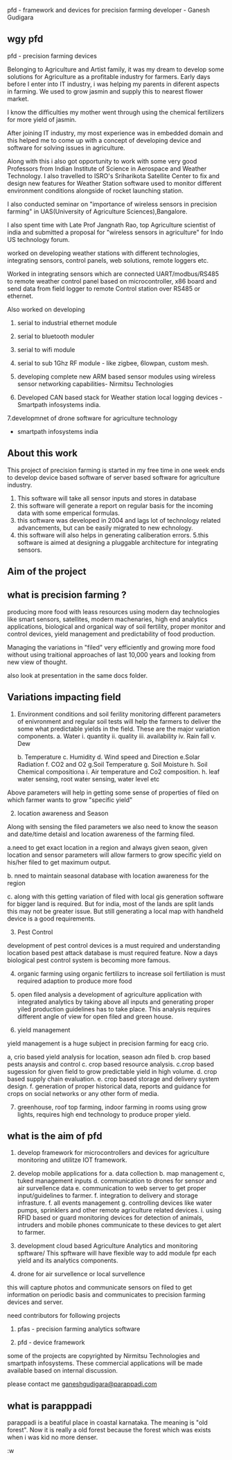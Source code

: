 pfd - framework and devices for precision farming
developer - Ganesh Gudigara

wgy pfd
--------

pfd - precision farming devices


Belonging to  Agriculture and Artist family, it was my
dream to develop some solutions for Agriculture as a profitable
industry for farmers.
Early days before I enter into IT industry, i was helping my parents
in diferent aspects in farming. We used to grow jasmin and
supply this to nearest flower market.


I know the difficulties my mother went through using
the chemical fertilizers for more yield of jasmin.


After joining IT industry, my most experience was
in embedded domain and this helped me to come up
with a concept of developing device and software
for solving issues in agriculture.

Along with this i also got  opportunity to work with some
very good Professors from Indian Institute of Science in Aerospace
and Weather Technology. I also travelled to ISRO's Sriharikota
Satellite Center to fix and design new features for Weather Station software used to monitor different environment conditions alongside of rocket
launching station.

I also conducted seminar on "importance of wireless sensors in
precision farming" in UAS(University of Agriculture Sciences),Bangalore.

I also spent time with Late Prof Jangnath Rao, top Agriculture
scientist of india and submitted a proposal for "wireless sensors
in agriculture" for Indo US technology forum.



worked on developing weather stations with different technologies, integrating    sensors, control panels, web solutions, remote loggers etc.
 
Worked in integrating sensors which are connected UART/modbus/RS485 to
remote weather control panel based on microcontroller, x86 board and
send data from field logger to remote Control station over
RS485 or ethernet.

Also worked on developing 
1. serial to industrial ethernet module
2. serial to bluetooth moduler
3. serial to wifi module
4. serial to sub 1Ghz RF module - like zigbee, 6lowpan, custom mesh.

5. developing complete new ARM based sensor modules using
wireless sensor networking capabilities- Nirmitsu Technologies

6. Developed CAN based stack for Weather station local logging
devices - Smartpath infosystems india.

7.developmnet of drone software for agriculture technology
- smartpath infosystems india


About this work
---------------

This project of precision farming is started in my free time
in one week ends to develop device based software of
server based software for agriculture industry.

1. This software will take all sensor inputs and stores in database
2. this software will generate a report on regular basis for
the incoming data with some emperical formulas.
3. this software was developed in 2004 and lags lot of
technology related advancements, but can be easily migrated
to new echnology.
4. this software will also helps in generating caliberation
errors.
5.this software is aimed at designing a pluggable architecture
for integrating sensors.

Aim of the project
---------------------

what is precision farming ?
----------------------------
producing more food with leass resources using modern day
technologies like smart sensors, satellites, modern machenaries,
high end analytics applications, biological and organical way of
 soil fertility, proper monitor and control devices,
yield management and predictability of food production.

Managing the variations in "filed" very efficiently and
growing more food without using traitional approaches of last
10,000 years and looking from new view of thought.

also look at presentation in the same docs folder.

Variations impacting field
---------------------------
1. Environment conditions and soil ferility
   monitoring different parameters of enivronment and
regular soil tests will help the farmers to deliver the
some what predictable yields in the field. These are
the major variation components.
   a. Water 
	i. quantity
	ii. quality
	iii.  availability
	iv. Rain fall
	v. Dew
   
   b. Temperature
   c. Humidity
   d. Wind speed and Direction
   e.Solar Radiation
   f. CO2 and O2
   g.Soil Temperature
   g. Soil Moisture
   h. Soil Chemical compositiona
   i. Air temperature and Co2 composition.
   h. leaf water sensing, root water sensing, water level etc
	

Above parameters will help in getting some sense
of properties of filed on which farmer wants to
grow "specific yield"



2. location awareness and Season

Along  with sensing the filed parameters we also
need to know the season and date/time detaisl and
location awareness of the farming filed.

a.need to get exact location in a region and
always given seaon, given location and sensor
parameters will allow farmers to grow specific  yield
on his/her filed to get maximum output.

b. nned to maintain seasonal database with location
awareness for the region

c. along with this getting variation of filed with
local gis generation software for bigger land is required.
But for india, most of the lands are split lands this
may not be greater issue.
But still generating a local map with  handheld device
is a good requirements.


3. Pest Control

development of pest control devices is a must required
and understanding location based pest attack database
is must required feature.
Now a days biological pest control system is becoming more famous.

4. organic farming
using organic fertilizrs to increase soil fertiliation is
must required adaption to produce more food

5. open filed analysis
a
development of agriculture application with integrated
analytics by taking above all inputs and generating
proper yiled production guidelines has to take place.
This analysis requires different angle of view for
open filed and green house.

6. yield management

yield management is a huge subject in precision farming
for eacg crio.

a, crio based yield analysis for location, season adn filed
b. crop based pests anaysis and control
c. crop based resource analysis.
c.crop based sugession for given field to grow predictable
yield in high volume.
d. crop based supply chain evaluation.
e. crop based storage and delivery system design.
f. generation of proper historical data, reports and
guidance for crops on social networks or any other
 form of media.


7. greenhouse, roof  top farming, indoor farming in rooms using
grow lights, requires high end technology to produce
proper yield.



what is the aim of pfd
-------------------------
1. develop framework for microcontrollers and devices for
agriculture monitoring and utilitze IOT framework.

2. develop mobile applications for
    a. data collection
	b. map management
	c, tuked management inputs
	d. communication to drones for sensor and air survellence data
	e. communication to web server to get
	proper input/guidelines to farmer.
	f. integration to delivery and storage infrasture.
	f. all events management
	g. controlling devices like water pumps, sprinklers and
	 other remote agriculture related devices.
	i. using RFID based or guard monitoring devices
	for detection of animals, intruders and mobile
	phones communicate to these devices to get
	alert to farmer.

3. development cloud based Agriculture Analytics and monitoring
spftware/
This spftware will have flexible way to add module
fpr each yield and its analytics components.

4. drone for air survellence or local survellence

this will capture photos and communicate sensors on filed
to get information on periodic basis and communicates
to precision farming devices and server.


need contributors for following projects

1. pfas - precision farming analytics software

2. pfd - device framework

some of the projects are copyrighted by
Nirmitsu Technologies and smartpath infosystems.
These commercial applications will be made available
based on internal discussion.


please contact me ganeshgudigara@parappadi.com


what is parapppadi
--------------------
parappadi is a beatiful place in coastal karnataka. The
meaning is "old forest". Now it is really a old forest
because the forest which was exists when i was kid no more
denser.









































	
	




































































































































:w





















































